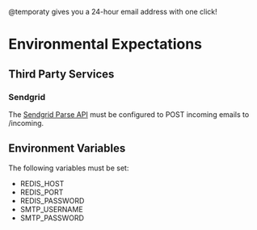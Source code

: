@temporaty gives you a 24-hour email address with one click!

# Environmental Expectations

## Third Party Services

### Sendgrid

The [Sendgrid Parse API](http://docs.sendgrid.com/documentation/api/parse-api-2/) must be configured to POST incoming emails to /incoming.

## Environment Variables

The following variables must be set:

* REDIS\_HOST
* REDIS\_PORT
* REDIS\_PASSWORD
* SMTP\_USERNAME
* SMTP\_PASSWORD